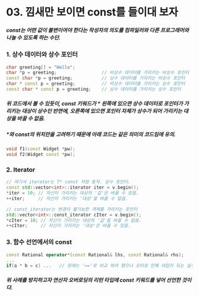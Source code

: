 
# 03. 낌새만 보이면 const를 들이대 보자
##### const는 어떤 값이 불변이여야 한다는 작성자의 의도를 컴파일러와 다른 프로그래머와 나눌 수 있도록 하는 수단.

### 1. 상수 데이터와 상수 포인터
```c++
char greeting[] = "Hello";
char *p = greeting;					// 비상수 데이터를 가리키는 비상수 포인터
const char *p = greeting;			// 상수 데이터를 가리키는 비상수 포인터
char * const p = greeting;			// 비상수 데이터를 가리키는 상수 포인터
const char * const p = greeting;	// 상수 데이터를 가리키는 상수 포인터
```
##### 위 코드에서 볼 수 있듯이, const 키워드가 * 왼쪽에 있으면 상수 데이터로 포인터가 가리키는 대상이 상수인 반면에, 오른쪽에 있으면 포인터 자체가 상수가 되어 가리키는 대상을 바꿀 수 없음.
##### *와 const의 위치만을 고려하기 때문에 아래 코드는 같은 의미의 코드임에 유의.
```C++  
void f1(const Widget *pw);
void f2(Widget const *pw);
```
### 2. Iterator

```c++
// 여기서 iterator는 T* const 처럼 동작. 상수 포인터.
const std::vector<int>::iterator iter = v.begin();
*iter = 10;	// 자신이 가리키는 대상의 '값'은 바꿀 수 있음.
++iter;		// 자신이 가리키는 '대상'을 바꿀 수 없음.

// const_iterator는 변경이 불가능한 객체를 가리키는 포인터
std::vector<int<::const_iterator cIter = v.begin();
*cIter = 10; // 자신이 가리키는 대상의 '값'을 바꿀 수 없음.
++cIter;	 // 자신이 가리키는 '대상'은 바꿀 수 있음.
```
### 3. 함수 선언에서의 const
```c++
const Rational operator*(const Rational& lhs, const Rational& rhs);
...
if(a * b = c) ...	// 원래는 '=='로 비교 하려 했으나 오타로 인해 대입이 되는 실수를 할 수 있음.
```
##### 위 사례를 방지하고자 연산자 오버로딩의 리턴 타입에 const 키워드를 넣어 선언한 것이다.



